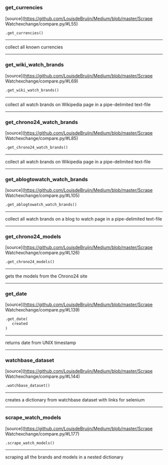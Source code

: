#


### get_currencies
[source](https://github.com/LouisdeBruijn/Medium/blob/master/Scrape Watchexchange/compare.py/#L55)
```python
.get_currencies()
```

---
collect all known currencies

----


### get_wiki_watch_brands
[source](https://github.com/LouisdeBruijn/Medium/blob/master/Scrape Watchexchange/compare.py/#L69)
```python
.get_wiki_watch_brands()
```

---
collect all watch brands on Wikipedia page in a pipe-delimited text-file

----


### get_chrono24_watch_brands
[source](https://github.com/LouisdeBruijn/Medium/blob/master/Scrape Watchexchange/compare.py/#L85)
```python
.get_chrono24_watch_brands()
```

---
collect all watch brands on Wikipedia page in a pipe-delimited text-file

----


### get_ablogtowatch_watch_brands
[source](https://github.com/LouisdeBruijn/Medium/blob/master/Scrape Watchexchange/compare.py/#L105)
```python
.get_ablogtowatch_watch_brands()
```

---
collect all watch brands on a blog to watch page in a pipe-delimited text-file

----


### get_chrono24_models
[source](https://github.com/LouisdeBruijn/Medium/blob/master/Scrape Watchexchange/compare.py/#L126)
```python
.get_chrono24_models()
```

---
gets the models from the Chrono24 site

----


### get_date
[source](https://github.com/LouisdeBruijn/Medium/blob/master/Scrape Watchexchange/compare.py/#L139)
```python
.get_date(
   created
)
```

---
returns date from UNIX timestamp

----


### watchbase_dataset
[source](https://github.com/LouisdeBruijn/Medium/blob/master/Scrape Watchexchange/compare.py/#L144)
```python
.watchbase_dataset()
```

---
creates a dictionary from watchbase dataset with links for selenium

----


### scrape_watch_models
[source](https://github.com/LouisdeBruijn/Medium/blob/master/Scrape Watchexchange/compare.py/#L177)
```python
.scrape_watch_models()
```

---
scraping all the brands and models in a nested dictionary
